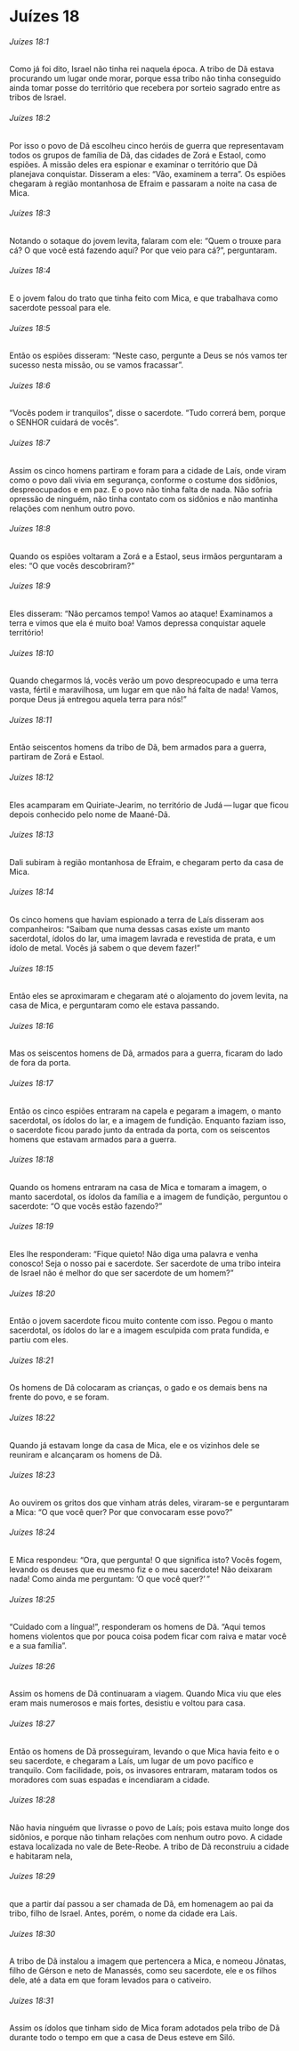 # Juízes 18

###### Juízes 18:1

Como já foi dito, Israel não tinha rei naquela época. A tribo de Dã estava procurando um lugar onde morar, porque essa tribo não tinha conseguido ainda tomar posse do território que recebera por sorteio sagrado entre as tribos de Israel.

###### Juízes 18:2

Por isso o povo de Dã escolheu cinco heróis de guerra que representavam todos os grupos de família de Dã, das cidades de Zorá e Estaol, como espiões. A missão deles era espionar e examinar o território que Dã planejava conquistar. Disseram a eles: “Vão, examinem a terra”. Os espiões chegaram à região montanhosa de Efraim e passaram a noite na casa de Mica.

###### Juízes 18:3

Notando o sotaque do jovem levita, falaram com ele: “Quem o trouxe para cá? O que você está fazendo aqui? Por que veio para cá?”, perguntaram.

###### Juízes 18:4

E o jovem falou do trato que tinha feito com Mica, e que trabalhava como sacerdote pessoal para ele.

###### Juízes 18:5

Então os espiões disseram: “Neste caso, pergunte a Deus se nós vamos ter sucesso nesta missão, ou se vamos fracassar”.

###### Juízes 18:6

“Vocês podem ir tranquilos”, disse o sacerdote. “Tudo correrá bem, porque o SENHOR cuidará de vocês”.

###### Juízes 18:7

Assim os cinco homens partiram e foram para a cidade de Laís, onde viram como o povo dali vivia em segurança, conforme o costume dos sidônios, despreocupados e em paz. E o povo não tinha falta de nada. Não sofria opressão de ninguém, não tinha contato com os sidônios e não mantinha relações com nenhum outro povo.

###### Juízes 18:8

Quando os espiões voltaram a Zorá e a Estaol, seus irmãos perguntaram a eles: “O que vocês descobriram?”

###### Juízes 18:9

Eles disseram: “Não percamos tempo! Vamos ao ataque! Examinamos a terra e vimos que ela é muito boa! Vamos depressa conquistar aquele território!

###### Juízes 18:10

Quando chegarmos lá, vocês verão um povo despreocupado e uma terra vasta, fértil e maravilhosa, um lugar em que não há falta de nada! Vamos, porque Deus já entregou aquela terra para nós!”

###### Juízes 18:11

Então seiscentos homens da tribo de Dã, bem armados para a guerra, partiram de Zorá e Estaol.

###### Juízes 18:12

Eles acamparam em Quiriate-Jearim, no território de Judá — lugar que ficou depois conhecido pelo nome de Maané-Dã.

###### Juízes 18:13

Dali subiram à região montanhosa de Efraim, e chegaram perto da casa de Mica.

###### Juízes 18:14

Os cinco homens que haviam espionado a terra de Laís disseram aos companheiros: “Saibam que numa dessas casas existe um manto sacerdotal, ídolos do lar, uma imagem lavrada e revestida de prata, e um ídolo de metal. Vocês já sabem o que devem fazer!”

###### Juízes 18:15

Então eles se aproximaram e chegaram até o alojamento do jovem levita, na casa de Mica, e perguntaram como ele estava passando.

###### Juízes 18:16

Mas os seiscentos homens de Dã, armados para a guerra, ficaram do lado de fora da porta.

###### Juízes 18:17

Então os cinco espiões entraram na capela e pegaram a imagem, o manto sacerdotal, os ídolos do lar, e a imagem de fundição. Enquanto faziam isso, o sacerdote ficou parado junto da entrada da porta, com os seiscentos homens que estavam armados para a guerra.

###### Juízes 18:18

Quando os homens entraram na casa de Mica e tomaram a imagem, o manto sacerdotal, os ídolos da família e a imagem de fundição, perguntou o sacerdote: “O que vocês estão fazendo?”

###### Juízes 18:19

Eles lhe responderam: “Fique quieto! Não diga uma palavra e venha conosco! Seja o nosso pai e sacerdote. Ser sacerdote de uma tribo inteira de Israel não é melhor do que ser sacerdote de um homem?”

###### Juízes 18:20

Então o jovem sacerdote ficou muito contente com isso. Pegou o manto sacerdotal, os ídolos do lar e a imagem esculpida com prata fundida, e partiu com eles.

###### Juízes 18:21

Os homens de Dã colocaram as crianças, o gado e os demais bens na frente do povo, e se foram.

###### Juízes 18:22

Quando já estavam longe da casa de Mica, ele e os vizinhos dele se reuniram e alcançaram os homens de Dã.

###### Juízes 18:23

Ao ouvirem os gritos dos que vinham atrás deles, viraram-se e perguntaram a Mica: “O que você quer? Por que convocaram esse povo?”

###### Juízes 18:24

E Mica respondeu: “Ora, que pergunta! O que significa isto? Vocês fogem, levando os deuses que eu mesmo fiz e o meu sacerdote! Não deixaram nada! Como ainda me perguntam: ‘O que você quer?’ ”

###### Juízes 18:25

“Cuidado com a língua!”, responderam os homens de Dã. “Aqui temos homens violentos que por pouca coisa podem ficar com raiva e matar você e a sua família”.

###### Juízes 18:26

Assim os homens de Dã continuaram a viagem. Quando Mica viu que eles eram mais numerosos e mais fortes, desistiu e voltou para casa.

###### Juízes 18:27

Então os homens de Dã prosseguiram, levando o que Mica havia feito e o seu sacerdote, e chegaram a Laís, um lugar de um povo pacífico e tranquilo. Com facilidade, pois, os invasores entraram, mataram todos os moradores com suas espadas e incendiaram a cidade.

###### Juízes 18:28

Não havia ninguém que livrasse o povo de Laís; pois estava muito longe dos sidônios, e porque não tinham relações com nenhum outro povo. A cidade estava localizada no vale de Bete-Reobe. A tribo de Dã reconstruiu a cidade e habitaram nela,

###### Juízes 18:29

que a partir daí passou a ser chamada de Dã, em homenagem ao pai da tribo, filho de Israel. Antes, porém, o nome da cidade era Laís.

###### Juízes 18:30

A tribo de Dã instalou a imagem que pertencera a Mica, e nomeou Jônatas, filho de Gérson e neto de Manassés, como seu sacerdote, ele e os filhos dele, até a data em que foram levados para o cativeiro.

###### Juízes 18:31

Assim os ídolos que tinham sido de Mica foram adotados pela tribo de Dã durante todo o tempo em que a casa de Deus esteve em Siló.

